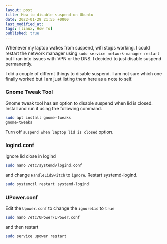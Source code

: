 ```yaml
---
layout: post
title: How to disable suspend on Ubuntu
date: 2022-01-29 21:55 +0000
last_modified_at: 
tags: [linux, How To]
published: true
---
```


Whenever my laptop wakes from suspend, wifi stops working. I could restart
the network manager using `sudo service network-manager restart` but I ran 
into issues with VPN or the DNS. I decided to just disable suspend permanently.

I did a couple of differnt things to disable suspend. I am not sure which one
finally worked but I am just listing them here as a note to self.

### Gnome Tweak Tool

Gnome tweak tool has an option to disable suspend when lid is closed.
Install and run it using the following command.

```bash
sudo apt install gnome-tweaks
gnome-tweaks
```

Turn off `suspend when laptop lid is closed` option.


### logind.conf

Ignore lid close in logind

```bash
sudo nano /etc/systemd/logind.conf
```

and change `HandleLidSwitch` to `ignore`. Restart systemd-logind.

```bash
sudo systemctl restart systemd-logind
```

### UPower.conf

Edit the `Upower.conf` to change the `ignoreLid` to `true`

```bash
sudo nano /etc/UPower/UPower.conf
```

and then restart 

```bash
sudo service upower restart
```
